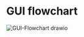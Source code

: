 # GUI flowchart
![GUI-Flowchart drawio](https://github.com/user-attachments/assets/4c6b53e8-89e2-4722-8abd-feda1201b0fc)
